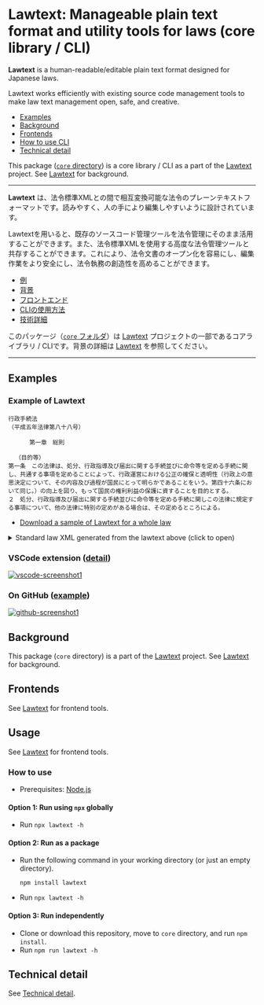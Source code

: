 Lawtext: Manageable plain text format and utility tools for laws (core library / CLI)
========================================================================

**Lawtext** is a human-readable/editable plain text format designed for Japanese laws.

Lawtext works efficiently with existing source code management tools to make law text management open, safe, and creative.

- [Examples](#examples)
- [Background](https://github.com/yamachig/Lawtext#background-en)
- [Frontends](https://github.com/yamachig/Lawtext)
- [How to use CLI](#usage)
- [Technical detail](./docs/readme.md)

This package ([`core` directory](https://github.com/yamachig/Lawtext/tree/main/core)) is a core library / CLI as a part of the [Lawtext](https://github.com/yamachig/Lawtext) project. See [Lawtext](https://github.com/yamachig/Lawtext) for background.

------------

**Lawtext** は、法令標準XMLとの間で相互変換可能な法令のプレーンテキストフォーマットです。読みやすく、人の手により編集しやすいように設計されています。

Lawtextを用いると、既存のソースコード管理ツールを法令管理にそのまま活用することができます。また、法令標準XMLを使用する高度な法令管理ツールと共存することができます。これにより、法令文書のオープン化を容易にし、編集作業をより安全にし、法令執務の創造性を高めることができます。

- [例](#examples)
- [背景](https://github.com/yamachig/Lawtext#background-jp)
- [フロントエンド](https://github.com/yamachig/Lawtext)
- [CLIの使用方法](#usage)
- [技術詳細](./docs/readme.md)

このパッケージ（[`core` フォルダ](https://github.com/yamachig/Lawtext/tree/main/core)）は [Lawtext](https://github.com/yamachig/Lawtext) プロジェクトの一部であるコアライブラリ / CLIです。背景の詳細は [Lawtext](https://github.com/yamachig/Lawtext) を参照してください。

------------

<a id="examples"></a>

## Examples

### Example of Lawtext
```
行政手続法
（平成五年法律第八十八号）

      第一章　総則

  （目的等）
第一条　この法律は、処分、行政指導及び届出に関する手続並びに命令等を定める手続に関し、共通する事項を定めることによって、行政運営における公正の確保と透明性（行政上の意思決定について、その内容及び過程が国民にとって明らかであることをいう。第四十六条において同じ。）の向上を図り、もって国民の権利利益の保護に資することを目的とする。
２　処分、行政指導及び届出に関する手続並びに命令等を定める手続に関しこの法律に規定する事項について、他の法律に特別の定めがある場合は、その定めるところによる。
```
- [Download a sample of Lawtext for a whole law](https://yamachig.github.io/lawtext-app/#/(sample) )

<details>
<summary>Standard law XML generated from the lawtext above (click to open)</summary>

```xml
<?xml version="1.0" encoding="UTF-8"?>
<Law Era="Heisei" Lang="ja" LawType="Act" Num="88" Year="5">
  <LawNum>平成五年法律第八十八号</LawNum>
  <LawBody>
    <LawTitle>行政手続法</LawTitle>
    <MainProvision>
      <Chapter Delete="false" Hide="false" Num="1">
        <ChapterTitle>第一章　総則</ChapterTitle>
        <Article Delete="false" Hide="false" Num="1">
          <ArticleCaption>（目的等）</ArticleCaption>
          <ArticleTitle>第一条</ArticleTitle>
          <Paragraph Delete="false" Num="1" OldStyle="false">
            <ParagraphNum />
            <ParagraphSentence>
              <Sentence>この法律は、処分、行政指導及び届出に関する手続並びに命令等を定める手続に関し、共通する事項を定めることによって、行政運営における公正の確保と透明性（行政上の意思決定について、その内容及び過程が国民にとって明らかであることをいう。第四十六条において同じ。）の向上を図り、もって国民の権利利益の保護に資することを目的とする。</Sentence>
            </ParagraphSentence>
          </Paragraph>
          <Paragraph Hide="false" OldStyle="false">
            <ParagraphNum>２</ParagraphNum>
            <ParagraphSentence>
              <Sentence>処分、行政指導及び届出に関する手続並びに命令等を定める手続に関しこの法律に規定する事項について、他の法律に特別の定めがある場合は、その定めるところによる。</Sentence>
            </ParagraphSentence>
          </Paragraph>
        </Article>
      </Chapter>
    </MainProvision>
  </LawBody>
</Law>
```
</details>

### VSCode extension ([detail](https://github.com/yamachig/Lawtext#try-vscode-extension))

[![vscode-screenshot1](https://user-images.githubusercontent.com/26037044/164368148-aef50430-c994-4a53-b1fc-d26471860e29.gif)](https://user-images.githubusercontent.com/26037044/164368148-aef50430-c994-4a53-b1fc-d26471860e29.gif)

### On GitHub ([example](https://github.com/yamachig/Lawtext-sample-Administrative-Procedure-Act/commit/8832079d99549b1c605e92bfd3774e79b10e58ed?diff=split))

[![github-screenshot1](https://user-images.githubusercontent.com/26037044/168134565-d8f2857d-a231-4200-aae4-fb8167bc9b0a.gif)](https://user-images.githubusercontent.com/26037044/168134565-d8f2857d-a231-4200-aae4-fb8167bc9b0a.gif) 



## Background

This package (`core` directory) is a part of the [Lawtext](https://github.com/yamachig/Lawtext) project. See [Lawtext](https://github.com/yamachig/Lawtext) for background.


## Frontends

See [Lawtext](https://github.com/yamachig/Lawtext) for frontend tools.


<a id="usage"></a>


## Usage

See [Lawtext](https://github.com/yamachig/Lawtext) for frontend tools.

### How to use

- Prerequisites: [Node.js](https://nodejs.org/)

#### Option 1: Run using `npx` globally

- Run `npx lawtext -h`

#### Option 2: Run as a package

- Run the following command in your working directory (or just an empty directory).
  ```
  npm install lawtext
  ```
- Run `npx lawtext -h`

#### Option 3: Run independently

- Clone or download this repository, move to `core` directory, and run `npm install`.
- Run `npm run lawtext -h`


## Technical detail

See [Technical detail](./docs/readme.md).